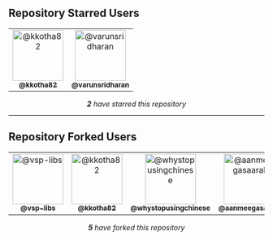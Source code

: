 
## Repository Starred Users
<!-- REPOSITORY_STARS:START -->
<table><tbody><tr><td align="center"> <a href="https://github.com/kkotha82" rel="nofollow"> 
<img src="https://avatars3.githubusercontent.com/u/15326217?v=4" alt="@kkotha82" style="max-width:100%;" width="100px;"> <br/> <sub><b>@kkotha82</b></sub> </a>
</td><td align="center"> <a href="https://github.com/varunsridharan" rel="nofollow"> 
<img src="https://avatars1.githubusercontent.com/u/1884287?v=4" alt="@varunsridharan" style="max-width:100%;" width="100px;"> <br/> <sub><b>@varunsridharan</b></sub> </a>
</td></tr></tbody></table><p align="center"><i><b>2</b> have starred this repository</i></p>
<!-- REPOSITORY_STARS:END -->

---

## Repository Forked Users
<!-- REPOSITORY_FORKS:START -->
<table><tbody><tr><td align="center"> <a href="https://github.com/vsp-libs" rel="nofollow"> 
<img src="https://avatars1.githubusercontent.com/u/37786100?v=4" alt="@vsp-libs" style="max-width:100%;" width="100px;"> <br/> <sub><b>@vsp-libs</b></sub> </a>
</td><td align="center"> <a href="https://github.com/kkotha82" rel="nofollow"> 
<img src="https://avatars3.githubusercontent.com/u/15326217?v=4" alt="@kkotha82" style="max-width:100%;" width="100px;"> <br/> <sub><b>@kkotha82</b></sub> </a>
</td><td align="center"> <a href="https://github.com/whystopusingchinese" rel="nofollow"> 
<img src="https://avatars1.githubusercontent.com/u/66453658?v=4" alt="@whystopusingchinese" style="max-width:100%;" width="100px;"> <br/> <sub><b>@whystopusingchinese</b></sub> </a>
</td><td align="center"> <a href="https://github.com/aanmeegasaaral" rel="nofollow"> 
<img src="https://avatars0.githubusercontent.com/u/66984783?v=4" alt="@aanmeegasaaral" style="max-width:100%;" width="100px;"> <br/> <sub><b>@aanmeegasaaral</b></sub> </a>
</td><td align="center"> <a href="https://github.com/g-actions" rel="nofollow"> 
<img src="https://avatars2.githubusercontent.com/u/54355091?v=4" alt="@g-actions" style="max-width:100%;" width="100px;"> <br/> <sub><b>@g-actions</b></sub> </a>
</td></tr></tbody></table><p align="center"><i><b>5</b> have forked this repository</i></p>
<!-- REPOSITORY_FORKS:END -->

